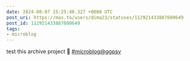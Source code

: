 ```yaml
---
date: 2024-08-07 15:25:40.327 +0000 UTC
post_uri: https://mas.to/users/dima23/statuses/112921433887600649
post_id: 112921433887600649
tags:
- microblog
---
```

test this archive project 🤩 [#microblog](https://mas.to/tags/microblog)[@ggpsv](https://social.coop/@ggpsv)


